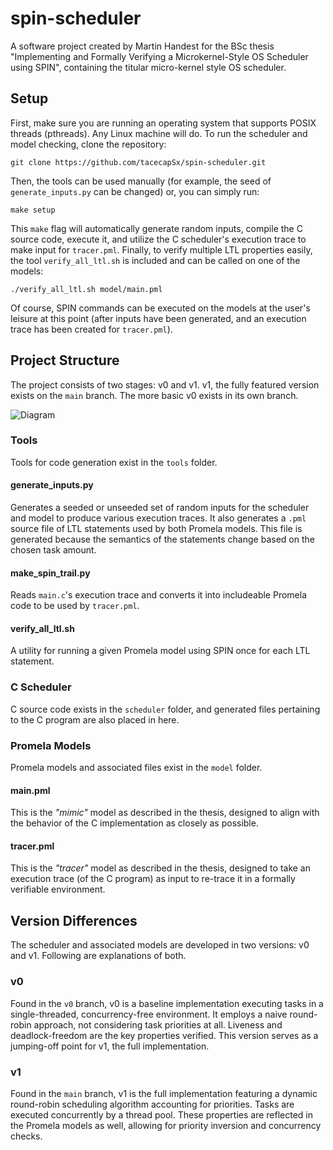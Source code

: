 # spin-scheduler
A software project created by Martin Handest for the BSc thesis "Implementing and Formally Verifying a Microkernel-Style OS Scheduler using SPIN", containing the titular micro-kernel style OS scheduler.

## Setup
First, make sure you are running an operating system that supports POSIX threads (pthreads). Any Linux machine will do. To run the scheduler and model checking, clone the repository:

```
git clone https://github.com/tacecapSx/spin-scheduler.git
```

Then, the tools can be used manually (for example, the seed of `generate_inputs.py` can be changed) or, you can simply run:

```
make setup
```

This `make` flag will automatically generate random inputs, compile the C source code, execute it, and utilize the C scheduler's execution trace to make input for `tracer.pml`. Finally, to verify multiple LTL properties easily, the tool `verify_all_ltl.sh` is included and can be called on one of the models:

```
./verify_all_ltl.sh model/main.pml
```

Of course, SPIN commands can be executed on the models at the user's leisure at this point (after inputs have been generated, and an execution trace has been created for `tracer.pml`).

## Project Structure
The project consists of two stages: v0 and v1. v1, the fully featured version exists on the `main` branch. The more basic v0 exists in its own branch.

![Diagram](https://github.com/user-attachments/assets/0097cb20-a981-4500-8679-88b16bb42716)

### Tools
Tools for code generation exist in the `tools` folder.

#### generate_inputs.py
Generates a seeded or unseeded set of random inputs for the scheduler and model to produce various execution traces. It also generates a `.pml` source file of LTL statements used by both Promela models. This file is generated because the semantics of the statements change based on the chosen task amount.

#### make_spin_trail.py
Reads `main.c`'s execution trace and converts it into includeable Promela code to be used by `tracer.pml`.

#### verify_all_ltl.sh
A utility for running a given Promela model using SPIN once for each LTL statement.

### C Scheduler
C source code exists in the `scheduler` folder, and generated files pertaining to the C program are also placed in here.

### Promela Models
Promela models and associated files exist in the `model` folder.

#### main.pml
This is the *"mimic"* model as described in the thesis, designed to align with the behavior of the C implementation as closely as possible.

#### tracer.pml
This is the *"tracer"* model as described in the thesis, designed to take an execution trace (of the C program) as input to re-trace it in a formally verifiable environment.

## Version Differences
The scheduler and associated models are developed in two versions: v0 and v1. Following are explanations of both.

### v0
Found in the `v0` branch, v0 is a baseline implementation executing tasks in a single-threaded, concurrency-free environment. It employs a naive round-robin approach, not considering task priorities at all. Liveness and deadlock-freedom are the key properties verified. This version serves as a jumping-off point for v1, the full implementation.

### v1
Found in the `main` branch, v1 is the full implementation featuring a dynamic round-robin scheduling algorithm accounting for priorities. Tasks are executed concurrently by a thread pool. These properties are reflected in the Promela models as well, allowing for priority inversion and concurrency checks.
